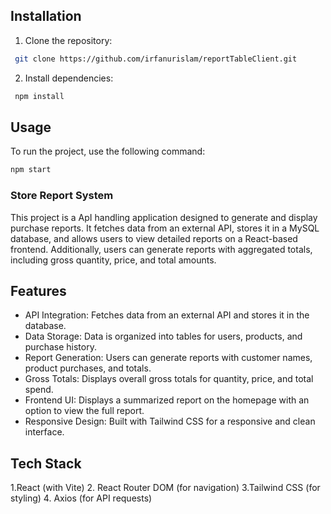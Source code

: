 
## Installation
1. Clone the repository:
```bash
 git clone https://github.com/irfanurislam/reportTableClient.git
```
2. Install dependencies:
```bash
 npm install
 ```
## Usage
To run the project, use the following command:
```bash
npm start
```


### Store Report System
This project is a ApI handling application designed to generate and display purchase reports. It fetches data from an external API, stores it in a MySQL database, and allows users to view detailed reports on a React-based frontend. Additionally, users can generate reports with aggregated totals, including gross quantity, price, and total amounts.
## Features
- API Integration: Fetches data from an external API and stores it in the database.
- Data Storage: Data is organized into tables for users, products, and purchase history.
- Report Generation: Users can generate reports with customer names, product purchases, and totals.
- Gross Totals: Displays overall gross totals for quantity, price, and total spend.
- Frontend UI: Displays a summarized report on the homepage with an option to view the full report.
- Responsive Design: Built with Tailwind CSS for a responsive and clean interface.

## Tech Stack

 1.React (with Vite)
 2. React Router DOM (for navigation)
 3.Tailwind CSS (for styling)
 4. Axios (for API requests)

 
